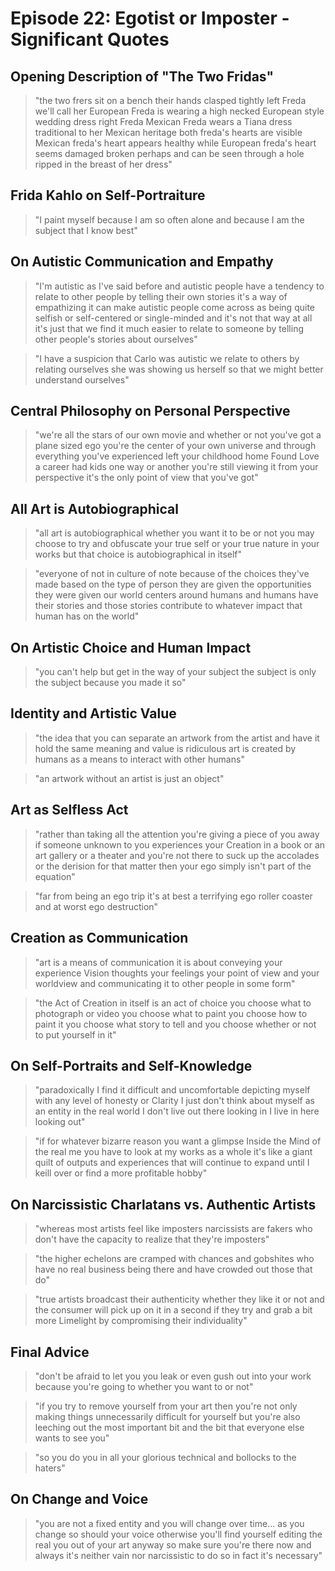# Episode 22: Egotist or Imposter - Significant Quotes

## Opening Description of "The Two Fridas"
> "the two frers sit on a bench their hands clasped tightly left Freda we'll call her European Freda is wearing a high necked European style wedding dress right Freda Mexican Freda wears a Tiana dress traditional to her Mexican heritage both freda's hearts are visible Mexican freda's heart appears healthy while European freda's heart seems damaged broken perhaps and can be seen through a hole ripped in the breast of her dress"

## Frida Kahlo on Self-Portraiture
> "I paint myself because I am so often alone and because I am the subject that I know best"

## On Autistic Communication and Empathy
> "I'm autistic as I've said before and autistic people have a tendency to relate to other people by telling their own stories it's a way of empathizing it can make autistic people come across as being quite selfish or self-centered or single-minded and it's not that way at all it's just that we find it much easier to relate to someone by telling other people's stories about ourselves"

> "I have a suspicion that Carlo was autistic we relate to others by relating ourselves she was showing us herself so that we might better understand ourselves"

## Central Philosophy on Personal Perspective
> "we're all the stars of our own movie and whether or not you've got a plane sized ego you're the center of your own universe and through everything you've experienced left your childhood home Found Love a career had kids one way or another you're still viewing it from your perspective it's the only point of view that you've got"

## All Art is Autobiographical
> "all art is autobiographical whether you want it to be or not you may choose to try and obfuscate your true self or your true nature in your works but that choice is autobiographical in itself"

> "everyone of not in culture of note because of the choices they've made based on the type of person they are given the opportunities they were given our world centers around humans and humans have their stories and those stories contribute to whatever impact that human has on the world"

## On Artistic Choice and Human Impact
> "you can't help but get in the way of your subject the subject is only the subject because you made it so"

## Identity and Artistic Value
> "the idea that you can separate an artwork from the artist and have it hold the same meaning and value is ridiculous art is created by humans as a means to interact with other humans"

> "an artwork without an artist is just an object"

## Art as Selfless Act
> "rather than taking all the attention you're giving a piece of you away if someone unknown to you experiences your Creation in a book or an art gallery or a theater and you're not there to suck up the accolades or the derision for that matter then your ego simply isn't part of the equation"

> "far from being an ego trip it's at best a terrifying ego roller coaster and at worst ego destruction"

## Creation as Communication
> "art is a means of communication it is about conveying your experience Vision thoughts your feelings your point of view and your worldview and communicating it to other people in some form"

> "the Act of Creation in itself is an act of choice you choose what to photograph or video you choose what to paint you choose how to paint it you choose what story to tell and you choose whether or not to put yourself in it"

## On Self-Portraits and Self-Knowledge
> "paradoxically I find it difficult and uncomfortable depicting myself with any level of honesty or Clarity I just don't think about myself as an entity in the real world I don't live out there looking in I live in here looking out"

> "if for whatever bizarre reason you want a glimpse Inside the Mind of the real me you have to look at my works as a whole it's like a giant quilt of outputs and experiences that will continue to expand until I keill over or find a more profitable hobby"

## On Narcissistic Charlatans vs. Authentic Artists
> "whereas most artists feel like imposters narcissists are fakers who don't have the capacity to realize that they're imposters"

> "the higher echelons are cramped with chances and gobshites who have no real business being there and have crowded out those that do"

> "true artists broadcast their authenticity whether they like it or not and the consumer will pick up on it in a second if they try and grab a bit more Limelight by compromising their individuality"

## Final Advice
> "don't be afraid to let you you leak or even gush out into your work because you're going to whether you want to or not"

> "if you try to remove yourself from your art then you're not only making things unnecessarily difficult for yourself but you're also leeching out the most important bit and the bit that everyone else wants to see you"

> "so you do you in all your glorious technical and bollocks to the haters"

## On Change and Voice
> "you are not a fixed entity and you will change over time... as you change so should your voice otherwise you'll find yourself editing the real you out of your art anyway so make sure you're there now and always it's neither vain nor narcissistic to do so in fact it's necessary"
